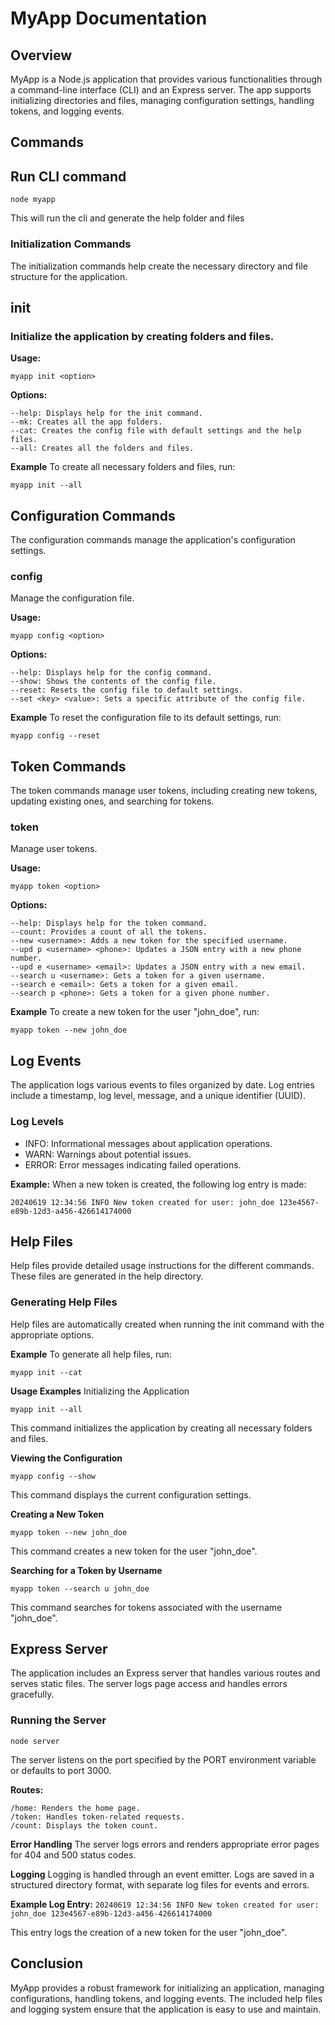 # MyApp Documentation

## Overview

MyApp is a Node.js application that provides various functionalities through a command-line interface (CLI) and an Express server. The app supports initializing directories and files, managing configuration settings, handling tokens, and logging events.

## Commands

## Run CLI command

`node myapp`

This will run the cli and generate the help folder and files

### Initialization Commands

The initialization commands help create the necessary directory and file structure for the application.

## init

### Initialize the application by creating folders and files.

**Usage:**

`myapp init <option>`

**Options:**

```
--help: Displays help for the init command.
--mk: Creates all the app folders.
--cat: Creates the config file with default settings and the help files.
--all: Creates all the folders and files.
```

**Example**
To create all necessary folders and files, run:

`myapp init --all`

## Configuration Commands

The configuration commands manage the application's configuration settings.

### config

Manage the configuration file.

**Usage:**

`myapp config <option>`

**Options:**

```
--help: Displays help for the config command.
--show: Shows the contents of the config file.
--reset: Resets the config file to default settings.
--set <key> <value>: Sets a specific attribute of the config file.
```

**Example**
To reset the configuration file to its default settings, run:

`myapp config --reset`

## Token Commands

The token commands manage user tokens, including creating new tokens, updating existing ones, and searching for tokens.

### token

Manage user tokens.

**Usage:**

`myapp token <option>`

**Options:**

```
--help: Displays help for the token command.
--count: Provides a count of all the tokens.
--new <username>: Adds a new token for the specified username.
--upd p <username> <phone>: Updates a JSON entry with a new phone number.
--upd e <username> <email>: Updates a JSON entry with a new email.
--search u <username>: Gets a token for a given username.
--search e <email>: Gets a token for a given email.
--search p <phone>: Gets a token for a given phone number.
```

**Example**
To create a new token for the user "john_doe", run:

`myapp token --new john_doe`

## Log Events

The application logs various events to files organized by date. Log entries include a timestamp, log level, message, and a unique identifier (UUID).

### Log Levels

- INFO: Informational messages about application operations.
- WARN: Warnings about potential issues.
- ERROR: Error messages indicating failed operations.

**Example:**
When a new token is created, the following log entry is made:

`20240619 12:34:56 INFO New token created for user: john_doe 123e4567-e89b-12d3-a456-426614174000`

## Help Files

Help files provide detailed usage instructions for the different commands. These files are generated in the help directory.

### Generating Help Files

Help files are automatically created when running the init command with the appropriate options.

**Example**
To generate all help files, run:

`myapp init --cat`

**Usage Examples**
Initializing the Application

`myapp init --all`

This command initializes the application by creating all necessary folders and files.

**Viewing the Configuration**

`myapp config --show`

This command displays the current configuration settings.

**Creating a New Token**

`myapp token --new john_doe`

This command creates a new token for the user "john_doe".

**Searching for a Token by Username**

`myapp token --search u john_doe`

This command searches for tokens associated with the username "john_doe".

## Express Server

The application includes an Express server that handles various routes and serves static files. The server logs page access and handles errors gracefully.

### Running the Server

`node server`

The server listens on the port specified by the PORT environment variable or defaults to port 3000.

**Routes:**

```
/home: Renders the home page.
/token: Handles token-related requests.
/count: Displays the token count.
```

**Error Handling**
The server logs errors and renders appropriate error pages for 404 and 500 status codes.

**Logging**
Logging is handled through an event emitter. Logs are saved in a structured directory format, with separate log files for events and errors.

**Example Log Entry:**
`20240619 12:34:56 INFO New token created for user: john_doe 123e4567-e89b-12d3-a456-426614174000`

This entry logs the creation of a new token for the user "john_doe".

## Conclusion

MyApp provides a robust framework for initializing an application, managing configurations, handling tokens, and logging events. The included help files and logging system ensure that the application is easy to use and maintain.
